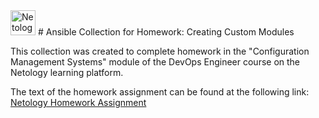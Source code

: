 <img src="https://avatars.githubusercontent.com/u/25052038?s=200&v=4" alt="Netology" width="40" height="40">
# Ansible Collection for Homework: Creating Custom Modules

This collection was created to complete homework in the "Configuration Management Systems" module of the DevOps Engineer course on the Netology learning platform.

The text of the homework assignment can be found at the following link:  
[Netology Homework Assignment](https://github.com/netology-code/mnt-homeworks/tree/MNT-video/08-ansible-06-module)
